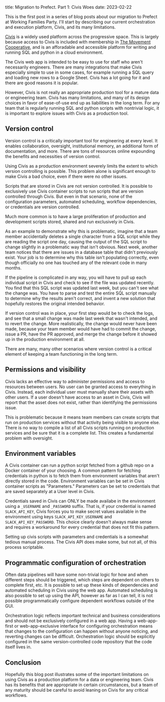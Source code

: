 title: Migration to Prefect. Part 1: Civis Woes
date: 2023-02-22

This is the first post in a series of blog posts about our migration
to Prefect at Working Families Party. I'll start by describing our
current orchestration and execution platform, Civis, and its many
limitations.

[Civis](https://civisanalytics.com) is a widely used platform across the progressive space. This is
largely because access to Civis is included with membership in [The
Movement Cooperative](https://movementcooperative.org/), and is an afforadable and accessible platform
for writing and running SQL and python in a cloud environment. 

The Civis web app is intended to be easy to use for staff who aren't
necessarily engineers. There are many integrations that make Civis
especially simple to use in some cases, for example running a SQL
query and loading new rows to a Google Sheet. Civis has a lot going
for it and there are good reasons it is popular.

However, Civis is not really an appropriate production tool for a
mature data or engineering team. Civis has many limitations, and many
of its design choices in favor of ease-of-use end up as liabilities in
the long term. For any team that is regularly running SQL and python
scripts with nontrivial logic, it is important to explore issues with
Civis as a production tool.

## Version control

Version control is a critically important tool for engineering at
every level. It enables collaboration, oversight, institutional
memory, an additional form of documentation, and more. There are tons
of resources online expounding the benefits and necessities of version
control.

Using Civis as a production environment severely limits the extent to
which version controlling is possible. This problem alone is
significant enough to make Civis a bad choice, even if there were no
other issues. 

Scripts that are stored in Civis are not version controlled. It is
possible to exclusively use Civis container scripts to run scripts
that are version controlled through Civis. But even in that scenario,
none of the configuration parameters, automated scheduling, workflow
dependencies, or credentials are version controlled. 

Much more common is to have a large proliferation of production and
development scripts stored, shared and run exclusively in Civis.

As an example to demonstrate why this is problematic, imagine
that a team member accidentally deletes a single character from a SQL
script while they are reading the script one day, causing the output
of the SQL script to change slightly in a problematic way that isn't
obvious. Next week, another team notices that there are issues in a
database table that didn't previously exist. Your job is to determine
why this table isn't populating correctly, even though officially no
one has touched any of the relevant code in many months.

If the pipeline is complicated in any way, you will have to pull up
each individual script in Civis and check to see if the file was
updated recently. You find that this SQL script was updated last week,
but you can't see what the change was. You have to parse and test the
entire SQL script manually to determine why the results aren't correct,
and invent a new solution that hopefully restores the original intended
behavior. 

If version control was in place, your first step would be to check the
logs, and see that a small change was made last week that wasn't
intended, and to revert the change. More realistically, the change
would never have been made, because your team member would have had to
commit the change, issue a PR, have the PR approved, and merge the
change before it showed up in the production environment at all.

There are many, many other scenarios where version control is a
critical element of keeping a team functioning in the long term.

## Permissions and visibility

Civis lacks an effective way to administer permissions and access to
resources between users. No user can be granted access to everything
in Civis. Instead, each individual user must manually share their
assets with other users. If a user doesn't have access to an asset in
Civis, Civis will report that the asset does not exist, rather than
identifying the permissions issue.

This is problematic because it means team members can create scripts
that run on production services without that activity being visible to
anyone else. There is no way to compile a list of all Civis scripts
running on production services and be sure that it is a complete
list. This creates a fundamental problem with oversight.

## Environment variables

A Civis container can run a python script fetched from a github repo
on a Docker container of your choosing. A common pattern for fetching
credentials in python is to fetch them from environment variables
that aren't directly stored in the code. Environment variables can be
set in Civis container scripts as "Parameters." Parameters can be set
to credentials that are saved separately at a User level in Civis.

Credentials saved in Civis can ONLY be made availabe in the
environment using a `_USERNAME` and `_PASSWORD` suffix. That is, if
your credential is named `SLACK_API_KEY`, Civis forces you to make
secret values available in the environment using keys
`SLACK_API_KEY_USERNAME` and `SLACK_API_KEY_PASSWORD`. This choice clearly
doesn't always make sense and requires a workaround for every
credential that does not fit this pattern.

Setting up civis scripts with parameters and credentials is a somewhat
tedious manual process. The Civis API does make some, but not all, of
this process scriptable.

## Programmatic configuration of orchestration

Often data pipelines will have some non-trivial logic for how and when
different steps should be triggered, which steps are dependent on
others to complete first, etc. It is possible to set up these kinds of
dependencies and automated scheduling in Civis using the web
app. Automated scheduling is also possible to set up using the API,
however as far as I can tell, it is not possible programmatically
configure dependent workflows outside of the GUI.

Orchestration logic reflects important technical and business
considerations and should not be exclusively configured in a
web app. Having a web-app-first or web-app-exclusive interface for
configuring orchestration means that changes to the configuration
can happen without anyone noticing, and reverting changes can be
difficult. Orchestration logic should be explicitly configured in the
same version-controlled code repository that the code itself lives
in.

## Conclusion

Hopefully this blog post illustrates some of the important limitations
on using Civis as a production platform for a data or engineering
team. Civis has its benefits that are appropriate in certain
circumstances, but a team of any maturity should be careful to avoid
leaning on Civis for any critical workflows.
